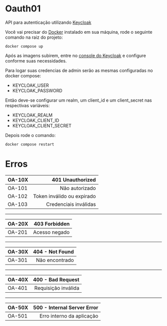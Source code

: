 # Oauth01
API para autenticação utilizando 
[Keycloak](https://www.keycloak.org/)

Você vai precisar do [Docker](https://www.docker.com) instalado em sua máquina, rode o seguinte comando na raiz do projeto:

    docker compose up
Após as imagens subirem, entre no [console do Keycloak](https://localhost:8090/auth) e configure conforme suas necessidades.

Para logar suas credencias de admin serão as mesmas configuradas no docker compose:
- KEYCLOAK_USER
- KEYCLOAK_PASSWORD

Então deve-se configurar um realm, um client_id e um client_secret nas respectivas variáveis:

- KEYCLOAK_REALM
- KEYCLOAK_CLIENT_ID
- KEYCLOAK_CLIENT_SECRET

Depois rode o comando:

    docker compose restart


# Erros

| OA-10X | 401 Unauthorized |
| ------ | ----------------: |
| OA-101 | Não autorizado |
| OA-102 | Token inválido ou expirado |
| OA-103 | Credenciais inválidas |

---

| OA-20X | 403  Forbidden |
| ------ | -----------: |
| OA-201 | Acesso negado |

---

| OA-30X | 404 - Not Found|
| ------ | -----------: |
| OA-301 | Não encontrado |

---

| OA-40X| 400 - Bad Request|
| ------ | -----------: |
| OA-401| Requisição inválida|

---

| OA-50X| 500 - Internal Server Error|
| ------ | -----------: |
| OA-501| Erro interno da aplicação |
